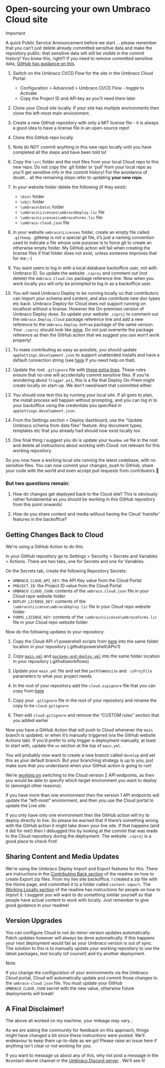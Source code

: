 # Open-sourcing your own Umbraco Cloud site

> [!IMPORTANT]
> A quick Public Service Announcement before we start … please remember that you can’t just delete already committed sensitive data and make the repository public: that sensitive data will still be visible in the commit history! You knew this, right?! If you need to remove committed sensitive data, [GitHub has guidance on this](https://docs.github.com/en/authentication/keeping-your-account-and-data-secure/removing-sensitive-data-from-a-repository).

1. Switch on the Umbraco CI/CD Flow for the site in the Umbraco Cloud Portal:  

   - Configuration > Advanced > Umbraco CI/CD Flow - toggle to Activate  
   - Copy the Project ID and API key as you’ll need them later  

1. Clone your Cloud site locally. If your site has multiple environments then clone the left-most main environment.

1. Create a new GitHub repository with only a MIT license file - it is always a good idea to have a license file in an open-source repo!  

1. Clone this GitHub repo locally  

1. Note do NOT commit anything in this new repo locally until you have completed all the steps and have been told to!  

1. Copy the `\src` folder and the root files from your local Cloud repo to this new repo. Do not copy the .git folder or ‘pull’ from your local repo as you’ll get sensitive info in the commit history! For the avoidance of doubt... all the remaining steps refer to updating **your new repo**.

1. In your website folder delete the following (if they exist):  

   - `\bin\` folder  
   - `\obj\` folder  
   - `\umbraco\Data\` folder  
   - `\umbraco\Licenses\umbracoDeploy.lic` file  
   - `\umbraco\Licenses\umbracoForms.lic` file  
   - `\umbraco-cloud.json` file  

1. In your website `umbraco\Licenses` folder, create an empty file called `.gitkeep`. .gitkeep is not a special git file, it’s just a naming convention used to indicate a file whose sole purpose is to force git to create an otherwise empty folder. My GitHub action will fail when creating the license files if that folder does not exist, unless someone improves that for me ;-)  

1. You want users to log in with a local database backoffice user, not  with Umbraco ID. So update the website `.csproj` and comment out (not delete) the `Umbraco.Cloud.Cms` package reference line. Now when you work locally you will only be prompted to log in as a backoffice user.  

1. You will need Umbraco Deploy to be running locally so that contributors can import your schema and content, and also contribute new doc types etc back. Umbraco Deploy for Cloud does not support running on localhost without a license. However the On-premises version of Umbraco Deploy does. So update your website `.csproj` to comment out the `Umbraco.Deploy.Cloud` package reference line and add a new reference to the `Umbraco.Deploy.OnPrem` package of the same version. Your `.csproj` should look like [mine](src/OpenSourceTest.Site/OpenSourceTest.Site.csproj). Do not just overwrite the package reference as then the GitHub action that we suggest you use won’t work properly!  

1. To make contributing as easy as possible, you should update `appSettings.Development.json` to support unattended installs and have a default connection string (see [here](src/OpenSourceTest.Site/appsettings.Development.json#L31-L42) if you need help on that).  

1. Update the root `.gitignore` file with [these extra lines](.gitignore#L418-L431). These rules ensure that no-one will accidentally commit sensitive files. If you’re wondering about `Trigger.ps1`, this is a file that Deploy On-Prem might create locally on start-up. We don’t need/want that committed either.  

1. You should now test this by running your local site. If all goes to plan, the install process will happen without prompting, and you can log in to your backoffice using the credentials you specified in `appSettings.Development.json`.  

1. From the Settings section > Deploy dashboard, use the “Update Umbraco schema from data files” feature. Any document types, templates etc that you already had should now exist locally too  

1. One final thing I suggest you do is update your `Readme.md` file in the root and delete all instructions about working with Cloud: not relevant for this working repository.

So you now have a working local site running the latest codebase, with no sensitive files. You can now commit your changes, push to GitHub, share your code with the world and even accept pull requests from contributors 🎉

### But two questions remain:

1. How do changes get deployed back to the Cloud site? This is obviously rather fundamental as you should be working in this GitHub repository from this point onwards!  

1. How do you share content and media without having the Cloud ‘transfer’ features in the backoffice?

## Getting Changes Back to Cloud

We're using a GitHub Action to do this.

In your GitHub repository go to Settings > Security > Secrets and Variables > Actions. There are two tabs, one for Secrets and one for Variables.

On the Secrets tab, create the following Repository Secrets:

* `UMBRACO_CLOUD_API_KEY`: the API Key value from the Cloud Portal  
* `PROJECT_ID`: the Project ID value  from the Cloud Portal  
* `UMBRACO_CLOUD_JSON`: contents of the `umbraco.cloud.json` file in your Cloud repo website folder
* `DEPLOY_LICENSE_KEY`: contents of the `\umbraco\License\umbracoDeploy.lic` file in your Cloud repo website folder 
* `FORMS_LICENSE_KEY`: contents of the `\umbraco\License\umbracoForms.lic` file in your Cloud repo website folder

Now do the following updates to your repository:

1. Copy the Cloud API v1 powershell scripts from [here](.github/powershell/APIv1) into the same folder location in your repository (.github\powershell\APIv1)  

1. Copy [`main.yml`](.github/workflows/main.yml) and [`package-and-deploy.yml`](.github/workflows/package-and-deploy.yml) into the same folder location in your repository (.github\workflows) 

1. Update your `main.yml` file and set the `pathToWebsite` and ` csProjFile` parameters to what your project needs  

1. In the root of your repository add the `cloud.zipignore` file that you can copy from [here](cloud.zipignore) 
 
1. Copy your `.gitignore` file in the root of your repository and rename the copy to be `cloud.gitignore`  

1. Then edit `cloud.gitignore` and remove the “CUSTOM rules” section that you added earlier

Now you have a GitHub Action that will push to Cloud whenever the `main` branch is updated, or when it’s manually triggered (via the GitHub website Actions tab). If you’d prefer to only trigger a deployment manually, at least to start with, update the `on` section at the top of `main.yml`.

You will probably now want to create a new branch called `develop` and set this as your default branch. But your branching strategy is up to you, just make sure that you understand when your GitHub action is going to run!

We’re [working on](issues/1) switching to the Cloud version 2 API endpoints, as then you would be able to specify which target environment you want to deploy to (amongst other reasons). 

If you have more than one environment then the version 1 API endpoints will update the “left-most” environment, and then you use the Cloud portal to update the Live site. 

If you only have only one environment then the GitHub action will try to deploy directly to live. So please be warned that if there’s something wrong with the GitHub action it might take down your live site. If that happens (and it did for me!) then I debugged this by looking at the commit that was made to the Cloud repository during the deployment. The website `.csproj` is a good place to check first!

## Sharing Content and Media Updates

We're using the Umbraco Deploy Import and Export features for this. There are instructions in the [Contributing Back section](Readme.md?tab=readme-ov-file#contributing-back) of the readme on how to create Export zip files. From my live site backoffice, I created a zip file with the Home page, and committed it to a folder called `content-import`. The [Working Locally section](Readme.md?tab=readme-ov-file#working-locally) of the readme has instructions for people on how to import it. I suggest you will want to do something similar yourself so that people have actual content to work with locally. Just remember to give good guidance in your readme! 

## Version Upgrades

You can configure Cloud to not do minor version updates automatically. Patch updates however will always be done automatically. If this happens your next deployment would fail as your Umbraco version is out of sync. The solution to this is to manually update your working repository to use the latest packages, test locally (of course!) and try another deployment.

> [!NOTE]
> If you change the configuration of your environments via the Umbraco Cloud portal, Cloud will automatically update and commit those changes to the `umbraco-cloud.json` file. You must update your GitHub `UMBRACO_CLOUD_JSON` secret with the new value, otherwise future deployments will break!

## A Final Disclaimer!

The above all worked on my machine, your mileage may vary…

As we are asking the community for feedback on this approach, things might have changed a bit since these instructions were posted. We’ll endeavour to keep them up-to-date as we go! Please raise an issue here if anything isn't clear or not working for you.

If you want to message us about any of this, why not post a message in the \#contact-devrel channel in the [Umbraco Discord server](https://discord.umbraco.com) . We’ll see it!
